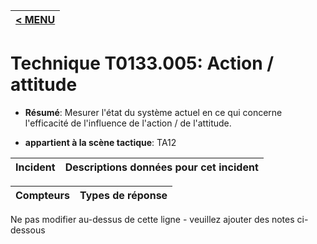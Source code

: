 |[< MENU](../../README.md)|
|---|
# Technique T0133.005: Action / attitude

* **Résumé**: Mesurer l'état du système actuel en ce qui concerne l'efficacité de l'influence de l'action / de l'attitude.

* **appartient à la scène tactique**: TA12


|Incident |Descriptions données pour cet incident |
|-------- |-------------------- |



|Compteurs |Types de réponse |
|-------- |-------------- |


Ne pas modifier au-dessus de cette ligne - veuillez ajouter des notes ci-dessous